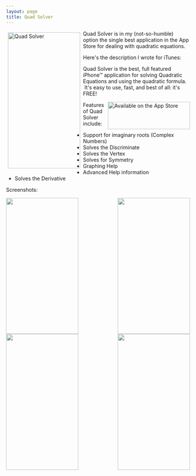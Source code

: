 ```yaml
---
layout: page
title: Quad Solver
---
```


<img align="left" alt="Quad Solver" height="372" src="{{ site.url}}/images/qs-1.5-0.png" width="198" style="padding: 5px;"/>

Quad Solver is in my (not-so-humble) option the single best application in the App Store for dealing with quadratic equations.

Here's the description I wrote for iTunes:

Quad Solver is the best, full featured iPhone™ application for solving Quadratic Equations and using the quadratic formula.  It's easy to use, fast, and best of all: it's FREE!

<img align="right" alt="Available on the App Store" height="75" src="{{ site.url }}/images/app_store.png" width="225" />

Features of Quad Solver include:

* Support for imaginary roots (Complex Numbers)
* Solves the Discriminate
* Solves the Vertex
* Solves for Symmetry
* Graphing Help
* Advanced Help information
* Solves the Derivative

Screenshots:

<div style="width: 100%">
    <img align="left" height="372"
        src="{{ site.url}}/images/qs-1.5-1.png" width="198" />
    <img align="right" height="372"
        src="{{ site.url}}/images/qs-1.5-2.png" width="198" />
</div>
<br />
<div style="width: 100%">
    <img align="left" height="372"
         src="{{ site.url}}/images/qs-1.5-3.png" width="198" />
    <img align="right" height="372"
        src="{{ site.url}}/images/qs-1.5-4.png" width="198" />
</div>
